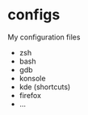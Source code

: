 configs
=======

My configuration files

 * zsh
 * bash
 * gdb
 * konsole
 * kde (shortcuts)
 * firefox
 * ...

